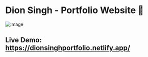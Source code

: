 # Dion Singh - Portfolio Website 🚀

![image](https://user-images.githubusercontent.com/55777067/178392920-6595a7e2-da62-44de-800d-050795f133fb.png)

## Live Demo: https://dionsinghportfolio.netlify.app/
